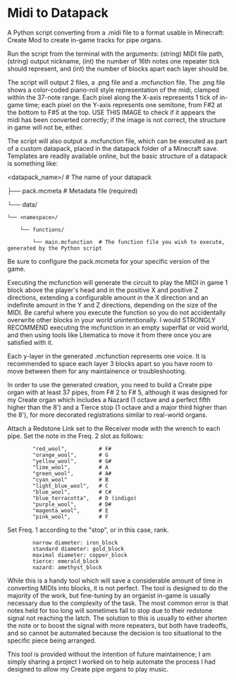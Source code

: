 # Midi to Datapack
 A Python script converting from a .midi file to a format usable in Minecraft: Create Mod to create in-game tracks for pipe organs.

Run the script from the terminal with the arguments: (string) MIDI file path, (string) output nickname, (int) the number of 16th notes one repeater tick should represent, and (int) the number of blocks apart each layer should be. 

The script will output 2 files, a .png file and a .mcfunction file. The .png file shows a color-coded piano-roll style representation of the midi, clamped within the 37-note range. Each pixel along the X-axis represents 1 tick of in-game time; each pixel on the Y-axis represents one semitone, from F#2 at the bottom to F#5 at the top. USE THIS IMAGE to check if it appears the midi has been converted correctly; if the image is not correct, the structure in game will not be, either.

The script will also output a .mcfunction file, which can be executed as part of a custom datapack, placed in the datapack folder of a Minecraft save. Templates are readily available online, but the basic structure of a datapack is something like:


<datapack_name>/   # The name of your datapack

├── pack.mcmeta    # Metadata file (required)

└── data/

    └── <namespace>/
    
        └── functions/
        
            └── main.mcfunction  # The function file you wish to execute, generated by the Python script


Be sure to configure the pack.mcmeta for your specific version of the game.

Executing the mcfunction will generate the circuit to play the MIDI in game 1 block above the player's head and in the positive X and positive Z directions, extending a configurable amount in the X direction and an indefinite amount in the Y and Z directions, depending on the size of the MIDI. Be careful where you execute the function so you do not accidentally overwrite other blocks in your world unintentionally. I would STRONGLY RECOMMEND executing the mcfunction in an empty superflat or void world, and then using tools like Litematica to move it from there once you are satisfied with it. 

Each y-layer in the generated .mcfunction represents one voice. It is recommended to space each layer 3 blocks apart so you have room to move between them for any maintainence or troubleshooting.

In order to use the generated creation, you need to build a Create pipe organ with at least 37 pipes, from F# 2 to F# 5, although it was designed for my Create organ which includes a Nazard (1 octave and a perfect fifth higher than the 8') and a Tierce stop (1 octave and a major third higher than the 8'), for more decorated registrations similar to real-world organs. 

Attach a Redstone Link set to the Receiver mode with the wrench to each pipe. Set the note in the Freq. 2 slot as follows:

            "red_wool",          # F#
            "orange_wool",       # G
            "yellow_wool",       # G#
            "lime_wool",         # A
            "green_wool",        # A#
            "cyan_wool"          # B
            "light_blue_wool",   # C
            "blue_wool",         # C#
            "blue_terracotta",   # D (indigo)
            "purple_wool",       # D#
            "magenta_wool",      # E
            "pink_wool",         # F
Set Freq. 1 according to the "stop", or in this case, rank. 

            narrow diameter: iron_block
            standard diameter: gold_block
            maximal diameter: copper_block
            tierce: emerald_block
            nazard: amethyst_block

While this is a handy tool which will save a considerable amount of time in converting MIDIs into blocks, it is not perfect. The tool is designed to do the majority of the work, but fine-tuning by an organist in-game is usually necessary due to the complexity of the task. The most common error is that notes held for too long will sometimes fail to stop due to their redstone signal not reaching the latch. The solution to this is usually to either shorten the note or to boost the signal with more repeaters, but both have tradeoffs, and so cannot be automated because the decision is too situational to the specific piece being arranged.

This tool is provided without the intention of future maintainence; I am simply sharing a project I worked on to help automate the process I had designed to allow my Create pipe organs to play music.

